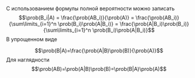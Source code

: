 С использованием формулы полной вероятности можно записать
$$\prob(B_i|A) = \frac{\prob(AB_i)}{\prob(A)}
= \frac{\prob(AB_i)}{\sum\limits_{i=1}^n \prob(B_i)\prob(A|B_i)}
= \frac{\prob(A|B_i)\prob(B_i)}{\sum\limits_{i=1}^n \prob(B_i)\prob(A|B_i)}$$
В упрощенном виде

$$\prob(B|A)=\frac{\prob(A|B)\prob(B)}{\prob(A)}$$
Для наглядности
$$\prob(AB)=\prob(A|B)\prob(B)=\prob(B|A)\prob(A)$$
